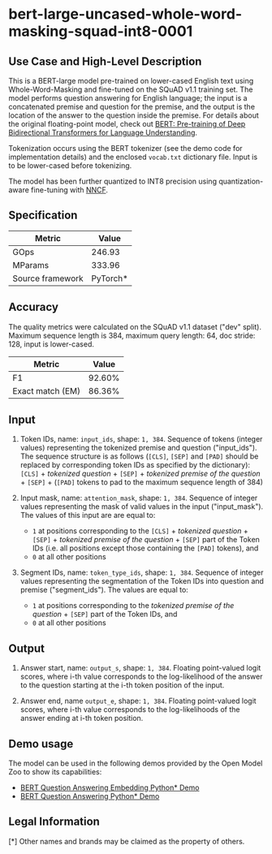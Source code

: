 # bert-large-uncased-whole-word-masking-squad-int8-0001

## Use Case and High-Level Description

This is a BERT-large model pre-trained on lower-cased English text using Whole-Word-Masking and fine-tuned on the SQuAD v1.1 training set. The model performs question answering for English language; the input is a concatenated premise and question for the premise, and the output is the location of the answer to the question inside the premise. For details about the original floating-point model, check out [BERT: Pre-training of Deep Bidirectional Transformers for Language Understanding](https://arxiv.org/abs/1810.04805).

Tokenization occurs using the BERT tokenizer (see the demo code for implementation details) and the enclosed `vocab.txt` dictionary file. Input is to be lower-cased before tokenizing.

The model has been further quantized to INT8 precision using quantization-aware fine-tuning with [NNCF](https://github.com/openvinotoolkit/nncf).

## Specification

| Metric            | Value                 |
|-------------------|-----------------------|
| GOps              | 246.93                |
| MParams           | 333.96                |
| Source framework  | PyTorch\*             |

## Accuracy

The quality metrics were calculated on the SQuAD v1.1 dataset ("dev" split). Maximum sequence length is 384, maximum query length: 64, doc stride: 128, input is lower-cased.

| Metric                    | Value         |
|---------------------------|---------------|
| F1                        |        92.60% |
| Exact match (EM)          |        86.36% |

## Input

1. Token IDs, name: `input_ids`, shape: `1, 384`.
Sequence of tokens (integer values) representing the tokenized premise and question ("input_ids"). The sequence structure is as follows (`[CLS]`, `[SEP]` and `[PAD]` should be replaced by corresponding token IDs as specified by the dictionary):
`[CLS]` + *tokenized question* + `[SEP]` + *tokenized premise of the question* + `[SEP]` + (`[PAD]` tokens to pad to the maximum sequence length of 384)

2. Input mask, name: `attention_mask`, shape: `1, 384`.
Sequence of integer values representing the mask of valid values in the input ("input_mask"). The values of this input are are equal to:
    * `1` at positions corresponding to the `[CLS]` + *tokenized question* + `[SEP]` + *tokenized premise of the question* + `[SEP]` part of the Token IDs  (i.e. all positions except those containing the `[PAD]` tokens), and
    * `0` at all other positions

3. Segment IDs, name: `token_type_ids`, shape: `1, 384`.
Sequence of integer values representing the segmentation of the Token IDs into question and premise ("segment_ids"). The values are equal to:
    * `1` at positions corresponding to the *tokenized premise of the question* + `[SEP]` part of the Token IDs, and
    * `0` at all other positions

## Output

1. Answer start, name: `output_s`, shape: `1, 384`.
Floating point-valued logit scores, where i-th value corresponds to the log-likelihood of the answer to the question starting at the i-th token position of the input.

2. Answer end, name `output_e`, shape: `1, 384`.
Floating point-valued logit scores, where i-th value corresponds to the log-likelihoods of the answer ending at i-th token position.

## Demo usage

The model can be used in the following demos provided by the Open Model Zoo to show its capabilities:

* [BERT Question Answering Embedding Python\* Demo](../../../demos/bert_question_answering_embedding_demo/python/README.md)
* [BERT Question Answering Python\* Demo](../../../demos/bert_question_answering_demo/python/README.md)

## Legal Information

[*] Other names and brands may be claimed as the property of others.
